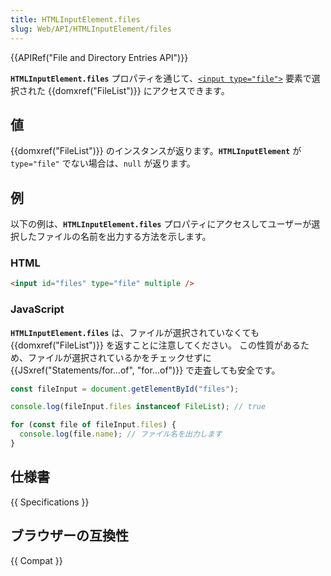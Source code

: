 ```yaml
---
title: HTMLInputElement.files
slug: Web/API/HTMLInputElement/files
---
```


{{APIRef("File and Directory Entries API")}}

**`HTMLInputElement.files`** プロパティを通じて、[`<input type="file">`](/ja/docs/Web/HTML/Element/input/file) 要素で選択された {{domxref("FileList")}} にアクセスできます。

## 値

{{domxref("FileList")}} のインスタンスが返ります。**`HTMLInputElement`** が `type="file"` でない場合は、`null` が返ります。

## 例

以下の例は、**`HTMLInputElement.files`** プロパティにアクセスしてユーザーが選択したファイルの名前を出力する方法を示します。

### HTML

```html
<input id="files" type="file" multiple />
```

### JavaScript

**`HTMLInputElement.files`** は、ファイルが選択されていなくても {{domxref("FileList")}} を返すことに注意してください。
この性質があるため、ファイルが選択されているかをチェックせずに {{JSxref("Statements/for...of", "for...of")}} で走査しても安全です。

```js
const fileInput = document.getElementById("files");

console.log(fileInput.files instanceof FileList); // true

for (const file of fileInput.files) {
  console.log(file.name); // ファイル名を出力します
}
```

## 仕様書

{{ Specifications }}

## ブラウザーの互換性

{{ Compat }}
